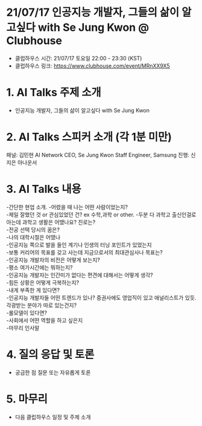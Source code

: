# 21/07/17 인공지능 개발자, 그들의 삶이 알고싶다 with Se Jung Kwon @ Clubhouse

- 클럽하우스 시간: 21/07/17 토요일 22:00 - 23:30 (KST)
- 클럽하우스 링크: https://www.clubhouse.com/event/MRnXX9X5

# 1. AI Talks 주제 소개
- 인공지능 개발자, 그들의 삶이 알고싶다 with Se Jung Kwon

# 2. AI Talks 스피커 소개 (각 1분 미만)
패널: 김민현 AI Network CEO, Se Jung Kwon Staff Engineer, Samsung
진행: 신지은 아나운서    

# 3. AI Talks 내용

-간단한 현업 소개. 
-어렸을 때 나는 어떤 사람이었는지?  
-제일 잘했던 것 or 관심있었던 건? ex 수학,과학 or other. 
-두분 다 과학고 출신인걸로 아는데 과학고 생활은 어땠나요? 진로는?  
-전공 선택 당시의 꿈은?  
-나의 대학시절은 어땠나  
-인공지능 쪽으로 발을 들인 계기나 인생의 터닝 포인트가 있었는지  
-보통 커리어의 목표를 갖고 사는데 지금으로서의 최대관심사나 목표는?  
-인공지능 개발자의 비전은 어떻게 보는지?  
-평소 여가시간에는 뭐하는지?  
-인공지능 개발자는 인간미가 없다는 편견에 대해서는 어떻게 생각?  
-힘든 상황은 어떻게 극복하는지?  
-내게 부족한 게 있다면?  
-인공지능 개발자들 어떤 트렌드가 있나? 증권사에도 영업직이 있고 애널리스트가 있듯. 각광받는 분야가 따로 있는건지?  
-롤모델이 있다면?  
-사회에서 어떤 역할을 하고 싶은지  
-마무리 인사말  

# 4. 질의 응답 및 토론 
- 궁금한 점 질문 또는 자유롭게 토론  

# 5. 마무리   
- 다음 클럽하우스 일정 및 주제 소개  



